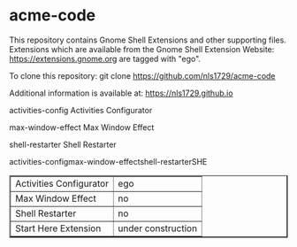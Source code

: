 acme-code
=========

This repository contains Gnome Shell Extensions and other supporting
files.  Extensions which are available from the Gnome Shell Extension
Website: https://extensions.gnome.org are tagged with "ego".

To clone this repository:
git clone https://github.com/nls1729/acme-code

Additional information is available at:
https://nls1729.github.io

activities-config Activities Configurator

max-window-effect  Max Window Effect

shell-restarter    Shell Restarter
<table border="2">
<tr><td>Activities Configurator</td>activities-config<td>ego</td></tr>
<tr><td>Max Window Effect</td>max-window-effect<td>no</td></tr>
<tr><td>Shell Restarter</td>shell-restarter<td>no</td></tr>
<tr><td>Start Here Extension</td>SHE<td>under construction</td></tr>
</table>
